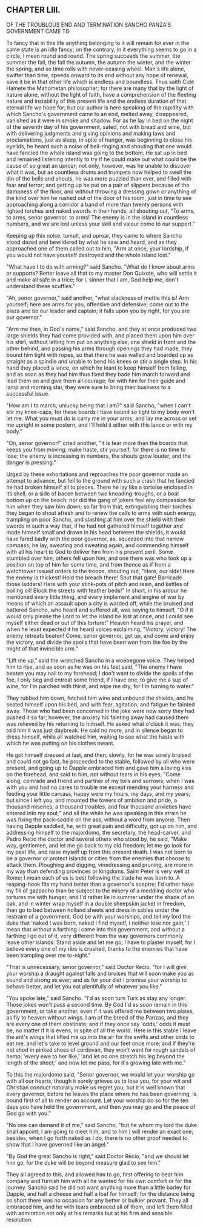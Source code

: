## CHAPTER LIII.

OF THE TROUBLOUS END AND TERMINATION SANCHO PANZA'S GOVERNMENT CAME TO


To fancy that in this life anything belonging to it will remain for ever
in the same state is an idle fancy; on the contrary, in it everything
seems to go in a circle, I mean round and round. The spring succeeds the
summer, the summer the fall, the fall the autumn, the autumn the winter,
and the winter the spring, and so time rolls with never-ceasing wheel.
Man's life alone, swifter than time, speeds onward to its end without any
hope of renewal, save it be in that other life which is endless and
boundless. Thus saith Cide Hamete the Mahometan philosopher; for there
are many that by the light of nature alone, without the light of faith,
have a comprehension of the fleeting nature and instability of this
present life and the endless duration of that eternal life we hope for;
but our author is here speaking of the rapidity with which Sancho's
government came to an end, melted away, disappeared, vanished as it were
in smoke and shadow. For as he lay in bed on the night of the seventh day
of his government, sated, not with bread and wine, but with delivering
judgments and giving opinions and making laws and proclamations, just as
sleep, in spite of hunger, was beginning to close his eyelids, he heard
such a noise of bell-ringing and shouting that one would have fancied the
whole island was going to the bottom. He sat up in bed and remained
listening intently to try if he could make out what could be the cause of
so great an uproar; not only, however, was he unable to discover what it
was, but as countless drums and trumpets now helped to swell the din of
the bells and shouts, he was more puzzled than ever, and filled with fear
and terror; and getting up he put on a pair of slippers because of the
dampness of the floor, and without throwing a dressing gown or anything
of the kind over him he rushed out of the door of his room, just in time
to see approaching along a corridor a band of more than twenty persons
with lighted torches and naked swords in their hands, all shouting out,
"To arms, to arms, senor governor, to arms! The enemy is in the island in
countless numbers, and we are lost unless your skill and valour come to
our support."

Keeping up this noise, tumult, and uproar, they came to where Sancho
stood dazed and bewildered by what he saw and heard, and as they
approached one of them called out to him, "Arm at once, your lordship, if
you would not have yourself destroyed and the whole island lost."

"What have I to do with arming?" said Sancho. "What do I know about arms
or supports? Better leave all that to my master Don Quixote, who will
settle it and make all safe in a trice; for I, sinner that I am, God help
me, don't understand these scuffles."

"Ah, senor governor," said another, "what slackness of mettle this is!
Arm yourself; here are arms for you, offensive and defensive; come out to
the plaza and be our leader and captain; it falls upon you by right, for
you are our governor."

"Arm me then, in God's name," said Sancho, and they at once produced two
large shields they had come provided with, and placed them upon him over
his shirt, without letting him put on anything else, one shield in front
and the other behind, and passing his arms through openings they had
made, they bound him tight with ropes, so that there he was walled and
boarded up as straight as a spindle and unable to bend his knees or stir
a single step. In his hand they placed a lance, on which he leant to keep
himself from falling, and as soon as they had him thus fixed they bade
him march forward and lead them on and give them all courage; for with
him for their guide and lamp and morning star, they were sure to bring
their business to a successful issue.

"How am I to march, unlucky being that I am?" said Sancho, "when I can't
stir my knee-caps, for these boards I have bound so tight to my body
won't let me. What you must do is carry me in your arms, and lay me
across or set me upright in some postern, and I'll hold it either with
this lance or with my body."

"On, senor governor!" cried another, "it is fear more than the boards
that keeps you from moving; make haste, stir yourself, for there is no
time to lose; the enemy is increasing in numbers, the shouts grow louder,
and the danger is pressing."

Urged by these exhortations and reproaches the poor governor made an
attempt to advance, but fell to the ground with such a crash that he
fancied he had broken himself all to pieces. There he lay like a tortoise
enclosed in its shell, or a side of bacon between two kneading-troughs,
or a boat bottom up on the beach; nor did the gang of jokers feel any
compassion for him when they saw him down; so far from that,
extinguishing their torches they began to shout afresh and to renew the
calls to arms with such energy, trampling on poor Sancho, and slashing at
him over the shield with their swords in such a way that, if he had not
gathered himself together and made himself small and drawn in his head
between the shields, it would have fared badly with the poor governor,
as, squeezed into that narrow compass, he lay, sweating and sweating
again, and commending himself with all his heart to God to deliver him
from his present peril. Some stumbled over him, others fell upon him, and
one there was who took up a position on top of him for some time, and
from thence as if from a watchtower issued orders to the troops, shouting
out, "Here, our side! Here the enemy is thickest! Hold the breach there!
Shut that gate! Barricade those ladders! Here with your stink-pots of
pitch and resin, and kettles of boiling oil! Block the streets with
feather beds!" In short, in his ardour he mentioned every little thing,
and every implement and engine of war by means of which an assault upon a
city is warded off, while the bruised and battered Sancho, who heard and
suffered all, was saying to himself, "O if it would only please the Lord
to let the island be lost at once, and I could see myself either dead or
out of this torture!" Heaven heard his prayer, and when he least expected
it he heard voices exclaiming, "Victory, victory! The enemy retreats
beaten! Come, senor governor, get up, and come and enjoy the victory, and
divide the spoils that have been won from the foe by the might of that
invincible arm."

"Lift me up," said the wretched Sancho in a woebegone voice. They helped
him to rise, and as soon as he was on his feet said, "The enemy I have
beaten you may nail to my forehead; I don't want to divide the spoils of
the foe, I only beg and entreat some friend, if I have one, to give me a
sup of wine, for I'm parched with thirst, and wipe me dry, for I'm
turning to water."

They rubbed him down, fetched him wine and unbound the shields, and he
seated himself upon his bed, and with fear, agitation, and fatigue he
fainted away. Those who had been concerned in the joke were now sorry
they had pushed it so far; however, the anxiety his fainting away had
caused them was relieved by his returning to himself. He asked what
o'clock it was; they told him it was just daybreak. He said no more, and
in silence began to dress himself, while all watched him, waiting to see
what the haste with which he was putting on his clothes meant.

He got himself dressed at last, and then, slowly, for he was sorely
bruised and could not go fast, he proceeded to the stable, followed by
all who were present, and going up to Dapple embraced him and gave him a
loving kiss on the forehead, and said to him, not without tears in his
eyes, "Come along, comrade and friend and partner of my toils and
sorrows; when I was with you and had no cares to trouble me except
mending your harness and feeding your little carcass, happy were my
hours, my days, and my years; but since I left you, and mounted the
towers of ambition and pride, a thousand miseries, a thousand troubles,
and four thousand anxieties have entered into my soul;" and all the while
he was speaking in this strain he was fixing the pack-saddle on the ass,
without a word from anyone. Then having Dapple saddled, he, with great
pain and difficulty, got up on him, and addressing himself to the
majordomo, the secretary, the head-carver, and Pedro Recio the doctor and
several others who stood by, he said, "Make way, gentlemen, and let me go
back to my old freedom; let me go look for my past life, and raise myself
up from this present death. I was not born to be a governor or protect
islands or cities from the enemies that choose to attack them. Ploughing
and digging, vinedressing and pruning, are more in my way than defending
provinces or kingdoms. Saint Peter is very well at Rome; I mean each of
us is best following the trade he was born to. A reaping-hook fits my
hand better than a governor's sceptre; I'd rather have my fill of
gazpacho than be subject to the misery of a meddling doctor who
tortures me with hunger, and I'd rather lie in summer under the shade of
an oak, and in winter wrap myself in a double sheepskin jacket in
freedom, than go to bed between holland sheets and dress in sables under
the restraint of a government. God be with your worships, and tell my
lord the duke that 'naked I was born, naked I find myself, I neither
lose nor gain;' I mean that without a farthing I came into this
government, and without a farthing I go out of it, very different from
the way governors commonly leave other islands. Stand aside and let me
go; I have to plaster myself, for I believe every one of my ribs is
crushed, thanks to the enemies that have been trampling over me
to-night."

"That is unnecessary, senor governor," said Doctor Recio, "for I will
give your worship a draught against falls and bruises that will soon make
you as sound and strong as ever; and as for your diet I promise your
worship to behave better, and let you eat plentifully of whatever you
like."

"You spoke late," said Sancho. "I'd as soon turn Turk as stay any longer.
Those jokes won't pass a second time. By God I'd as soon remain in this
government, or take another, even if it was offered me between two
plates, as fly to heaven without wings. I am of the breed of the Panzas,
and they are every one of them obstinate, and if they once say 'odds,'
odds it must be, no matter if it is evens, in spite of all the world.
Here in this stable I leave the ant's wings that lifted me up into the
air for the swifts and other birds to eat me, and let's take to level
ground and our feet once more; and if they're not shod in pinked shoes of
cordovan, they won't want for rough sandals of hemp; 'every ewe to her
like,' 'and let no one stretch his leg beyond the length of the sheet;'
and now let me pass, for it's growing late with me."

To this the majordomo said, "Senor governor, we would let your worship go
with all our hearts, though it sorely grieves us to lose you, for your
wit and Christian conduct naturally make us regret you; but it is well
known that every governor, before he leaves the place where he has been
governing, is bound first of all to render an account. Let your worship
do so for the ten days you have held the government, and then you may go
and the peace of God go with you."

"No one can demand it of me," said Sancho, "but he whom my lord the duke
shall appoint; I am going to meet him, and to him I will render an exact
one; besides, when I go forth naked as I do, there is no other proof
needed to show that I have governed like an angel."

"By God the great Sancho is right," said Doctor Recio, "and we should let
him go, for the duke will be beyond measure glad to see him."

They all agreed to this, and allowed him to go, first offering to bear
him company and furnish him with all he wanted for his own comfort or for
the journey. Sancho said he did not want anything more than a little
barley for Dapple, and half a cheese and half a loaf for himself; for the
distance being so short there was no occasion for any better or bulkier
provant. They all embraced him, and he with tears embraced all of them,
and left them filled with admiration not only at his remarks but at his
firm and sensible resolution.




